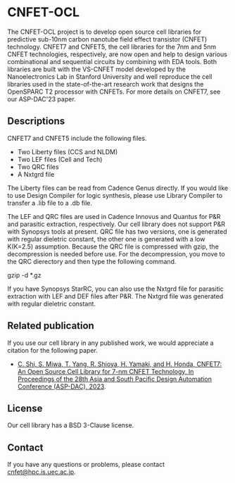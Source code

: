 # CNFET-OCL
The CNFET-OCL project is to develop open source cell libraries for predictive sub-10nm carbon nanotube field effect transistor (CNFET) technology. CNFET7 and CNFET5, the cell libraries for the 7nm and 5nm CNFET technologies, respectively, are now open and help to design various combinational and sequential circuits by combining with EDA tools. Both libraries are built with the VS-CNFET model developed by the Nanoelectronics Lab in Stanford University and well reproduce the cell libraries used in the state-of-the-art research work that designs the OpenSPARC T2 processor with CNFETs. For more details on CNFET7, see our ASP-DAC'23 paper.

## Descriptions
CNFET7 and CNFET5 include the following files.
- Two Liberty files (CCS and NLDM)
- Two LEF files (Cell and Tech)
- Two QRC files
- A Nxtgrd file

The Liberty files can be read from Cadence Genus directly. If you would like to use Design Compiler for logic synthesis, please use Library Compiler to transfer a .lib file to a .db file. 

The LEF and QRC files are used in Cadence Innovus and Quantus for P&R and parasitic extraction, respectively. Our cell library does not support P&R with Synopsys tools at present. QRC file has two versions, one is generated with regular dieletric constant, the other one is generated with a low K(K=2.5) assumption. Because the QRC file is compressed with gzip, the decompression is needed before use. For the decompression, you move to the QRC dierectory and then type the following command.

gzip -d *.gz

If you have Synopsys StarRC, you can also use the Nxtgrd file for parasitic extraction with LEF and DEF files after P&R. The Nxtgrd file was generated with regular dieletric constant.

## Related publication
If you use our cell library in any published work, we would appreciate a citation for the following paper.

- [C. Shi, S. Miwa, T. Yang, R. Shioya, H. Yamaki, and H. Honda, CNFET7: An Open Source Cell Library for 7-nm CNFET Technology, In Proceedings of the 28th Asia and South Pacific Design Automation Conference (ASP-DAC), 2023](https://ieeexplore.ieee.org/document/10044778).

## License
Our cell library has a BSD 3-Clause license.

## Contact
If you have any questions or problems, please contact cnfet@hpc.is.uec.ac.jp.
